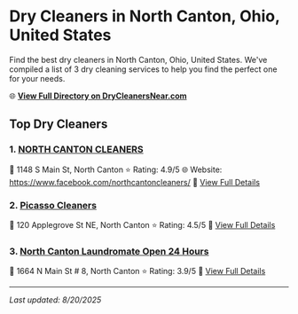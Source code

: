 # Dry Cleaners in North Canton, Ohio, United States

Find the best dry cleaners in North Canton, Ohio, United States. We've compiled a list of 3 dry cleaning services to help you find the perfect one for your needs.

🌐 **[View Full Directory on DryCleanersNear.com](https://drycleanersnear.com/city/US/Ohio/North%20Canton)**

## Top Dry Cleaners

### 1. [NORTH CANTON CLEANERS](https://drycleanersnear.com/dryCleaner/6875b63e9b5c02c2ea277ddc/north-canton-cleaners)
📍 1148 S Main St, North Canton
⭐ Rating: 4.9/5
🌐 Website: https://www.facebook.com/northcantoncleaners/
🔗 [View Full Details](https://drycleanersnear.com/dryCleaner/6875b63e9b5c02c2ea277ddc/north-canton-cleaners)

### 2. [Picasso Cleaners](https://drycleanersnear.com/dryCleaner/6875b64a9b5c02c2ea277e31/picasso-cleaners)
📍 120 Applegrove St NE, North Canton
⭐ Rating: 4.5/5
🔗 [View Full Details](https://drycleanersnear.com/dryCleaner/6875b64a9b5c02c2ea277e31/picasso-cleaners)

### 3. [North Canton Laundromate Open 24 Hours](https://drycleanersnear.com/dryCleaner/6875b6539b5c02c2ea277e6f/north-canton-laundromate-open-24-hours)
📍 1664 N Main St # 8, North Canton
⭐ Rating: 3.9/5
🔗 [View Full Details](https://drycleanersnear.com/dryCleaner/6875b6539b5c02c2ea277e6f/north-canton-laundromate-open-24-hours)


---

*Last updated: 8/20/2025*
